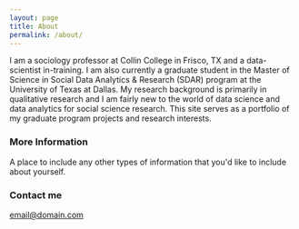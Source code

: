 ```yaml
---
layout: page
title: About
permalink: /about/
---
```


I am a sociology professor at Collin College in Frisco, TX and a data-scientist in-training. I am also currently a graduate student in the Master of Science in Social Data Analytics & Research (SDAR) program at the University of Texas at Dallas. My research background is primarily in qualitative research and I am fairly new to the world of data science and data analytics for social science research. This site serves as a portfolio of my graduate program projects and research interests.

### More Information

A place to include any other types of information that you'd like to include about yourself.

### Contact me

[email@domain.com](mailto:email@domain.com)
